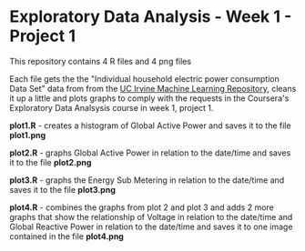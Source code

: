 # Exploratory Data Analysis - Week 1 - Project 1
This repository contains 4 R files and 4 png files
<p>
Each file gets the the "Individual household electric power consumption Data Set" data from from the <a href="http://archive.ics.uci.edu/ml/">UC Irvine Machine Learning Repository</a>, cleans it up a little and plots graphs to comply with the requests in the Coursera's Exploratory Data Analsysis course in week 1, project 1.
<p><b>plot1.R</b> - creates a histogram of Global Active Power and saves it to the file <b>plot1.png</b> </p>
<p><b>plot2.R</b> - graphs Global Active Power in relation to the date/time and saves it to the file <b>plot2.png</b></p> 
<p><b>plot3.R</b> - graphs the Energy Sub Metering in relation to the date/time and saves it to the file <b>plot3.png</b> </p>
<p><b>plot4.R</b> - combines the graphs from plot 2 and plot 3 and adds 2 more graphs that show the relationship of Voltage in relation to the date/time and Global Reactive Power in relation to the date/time and saves it to one image contained in the file <b>plot4.png</b> </p>
